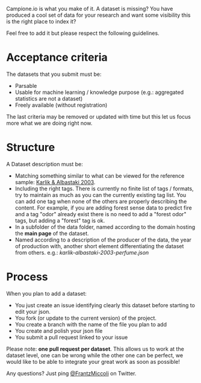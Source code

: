 Campione.io is what you make of it. A dataset is missing? You have produced a cool set of data for your research and want some visibility this is the right place to index it?

Feel free to add it but please respect the following guidelines.

Acceptance criteria
===

The datasets that you submit must be:

* Parsable
* Usable for machine learning / knowledge purpose (e.g.: aggregated statistics are not a dataset)
* Freely available (without registration)

The last criteria may be removed or updated with time but this let us focus more what we are doing right now.

Structure
===

A Dataset description must be:

* Matching something similar to what can be viewed for the reference sample: [Karlik & Albastaki 2003](https://github.com/campioneio/data.campione.io/blob/master/data/uci.edu/karlik-albastaki-2003-perfume.json).
* Including the right tags. There is currently no finite list of tags / formats, try to maintain as much as you can the currently existing tag list. You can add one tag when none of the others are properly describing the content. For example, if you are adding forest sense data to predict fire and a tag "odor" already exist there is no need to add a "forest odor" tags, but adding a "forest" tag is ok.
* In a subfolder of the data folder, named according to the domain hosting the **main page** of the dataset.
* Named according to a description of the producer of the data, the year of production with, another short element differentiating the dataset from others. e.g.: *karlik-albastaki-2003-perfume.json*

Process
===

When you plan to add a dataset:

* You just create an issue identifying clearly this dataset before starting to edit your json.
* You fork (or update to the current version) of the project.
* You create a branch with the name of the file you plan to add
* You create and polish your json file
* You submit a pull request linked to your issue

Please note: **one pull request per dataset**. This allows us to work at the dataset level, one can be wrong while the other one can be perfect, we would like to be able to integrate your great work as soon as possible!


Any questions? Just ping [@FrantzMiccoli](https://twitter.com/FrantzMiccoli) on Twitter.